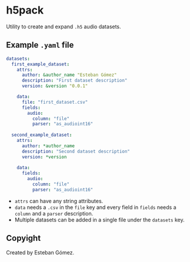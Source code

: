 # h5pack
Utility to create and expand `.h5` audio datasets.

## Example `.yaml` file
```yaml
datasets:
  first_example_dataset:
    attrs:
      author: &author_name "Esteban Gómez"
      description: "First dataset description"
      version: &version "0.0.1"

    data:
      file: "first_dataset.csv"
      fields:
        audio:
          column: "file"
          parser: "as_audioint16"
  
  second_example_dataset:
    attrs:
      author: *author_name
      description: "Second dataset description"
      version: *version
    
    data:
      fields:
        audio:
          column: "file"
          parser: "as_audioint16"
```

- `attrs` can have any string attributes.
- `data` needs a `.csv` in the `file` key and every field in `fields` needs a `column` and a `parser` description.
- Multiple datasets can be added in a single file under the `datasets` key.

## Copyight
Created by Esteban Gómez.
